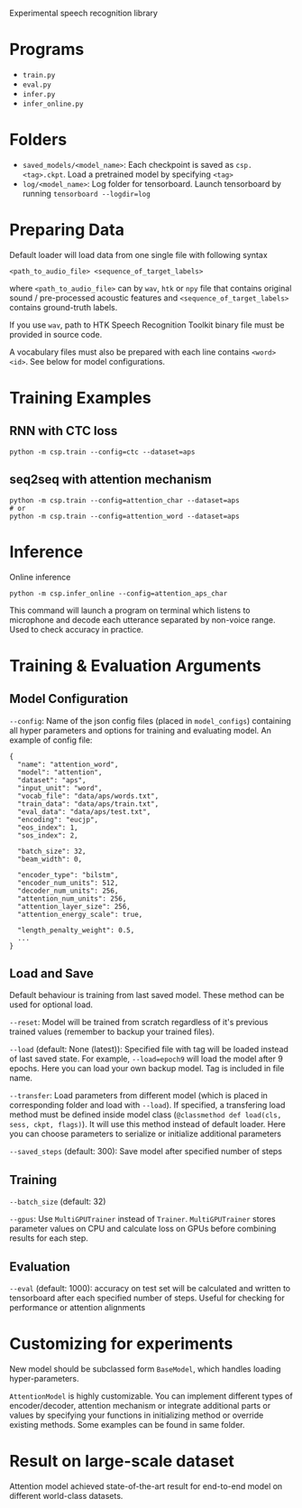 Experimental speech recognition library

# Programs

- `train.py`
- `eval.py`
- `infer.py`
- `infer_online.py`

# Folders

- `saved_models/<model_name>`: Each checkpoint is saved as `csp.<tag>.ckpt`. Load a pretrained model by specifying `<tag>`
- `log/<model_name>`: Log folder for tensorboard. Launch tensorboard by running `tensorboard --logdir=log`

# Preparing Data

Default loader will load data from one single file with following syntax

```
<path_to_audio_file> <sequence_of_target_labels>
```

where `<path_to_audio_file>` can by `wav`, `htk` or `npy` file that contains original sound / pre-processed acoustic features and `<sequence_of_target_labels>` contains ground-truth labels.

If you use `wav`, path to HTK Speech Recognition Toolkit binary file must be provided in source code.

A vocabulary files must also be prepared with each line contains `<word> <id>`. See below for model configurations.

# Training Examples

## RNN with CTC loss

```
python -m csp.train --config=ctc --dataset=aps
```

## seq2seq with attention mechanism

```
python -m csp.train --config=attention_char --dataset=aps
# or
python -m csp.train --config=attention_word --dataset=aps
```

# Inference

Online inference

```
python -m csp.infer_online --config=attention_aps_char
```

This command will launch a program on terminal which listens to microphone and decode each utterance separated by non-voice range. Used to check accuracy in practice.

# Training & Evaluation Arguments

## Model Configuration

`--config`: Name of the json config files (placed in `model_configs`) containing all hyper parameters and options for training and evaluating model. An example of config file:

```
{
  "name": "attention_word",
  "model": "attention",
  "dataset": "aps",
  "input_unit": "word",
  "vocab_file": "data/aps/words.txt",
  "train_data": "data/aps/train.txt",
  "eval_data": "data/aps/test.txt",
  "encoding": "eucjp",
  "eos_index": 1,
  "sos_index": 2,

  "batch_size": 32,
  "beam_width": 0,

  "encoder_type": "bilstm",
  "encoder_num_units": 512,
  "decoder_num_units": 256,
  "attention_num_units": 256,
  "attention_layer_size": 256,
  "attention_energy_scale": true,

  "length_penalty_weight": 0.5,
  ...
}
```

## Load and Save

Default behaviour is training from last saved model. These method can be used for optional load.

`--reset`: Model will be trained from scratch regardless of it's previous trained values (remember to backup your trained files). 

`--load` (default: None (latest)): Specified file with tag will be loaded instead of last saved state. For example, `--load=epoch9` will load the model after 9 epochs. Here you can load your own backup model. Tag is included in file name.

`--transfer`: Load parameters from different model (which is placed in corresponding folder and load with `--load`). If specified, a transfering load method must be defined inside model class (`@classmethod def load(cls, sess, ckpt, flags)`). It will use this method instead of default loader. Here you can choose parameters to serialize or initialize additional parameters

`--saved_steps` (default: 300): Save model after specified number of steps

## Training

`--batch_size` (default: 32)

`--gpus`: Use `MultiGPUTrainer` instead of `Trainer`. `MultiGPUTrainer` stores parameter values on CPU and calculate loss on GPUs before combining results for each step.

## Evaluation

`--eval` (default: 1000): accuracy on test set will be calculated and written to tensorboard after each specified number of steps. Useful for checking for performance or attention alignments

# Customizing for experiments

New model should be subclassed form `BaseModel`, which handles loading hyper-parameters.

`AttentionModel` is highly customizable. You can implement different types of encoder/decoder, attention mechanism or integrate additional parts or values by specifying your functions in initializing method or override existing methods. Some examples can be found in same folder.

# Result on large-scale dataset

Attention model achieved state-of-the-art result for end-to-end model on different world-class datasets.
